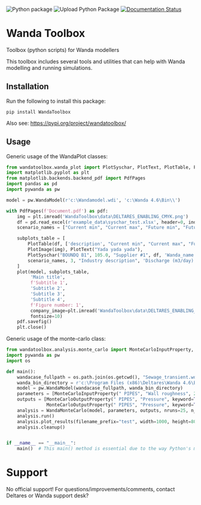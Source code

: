 ![Python package](https://github.com/MichielTukker/WandaToolbox/workflows/Python%20package/badge.svg)
![Upload Python Package](https://github.com/MichielTukker/WandaToolbox/workflows/Upload%20Python%20Package/badge.svg)
[![Documentation Status](https://readthedocs.org/projects/wandatoolbox/badge/?version=latest)](https://wandatoolbox.readthedocs.io/en/latest/?badge=latest)

# Wanda Toolbox
Toolbox (python scripts) for Wanda modellers

This toolbox includes several tools and utilities that can help with Wanda modelling and 
running simulations. 

## Installation
Run the following to install this package:

```
pip install WandaToolbox
```

Also see: https://pypi.org/project/wandatoolbox/

## Usage
Generic usage of the WandaPlot classes:
```python
from wandatoolbox.wanda_plot import PlotSyschar, PlotText, PlotTable, PlotImage, plot
import matplotlib.pyplot as plt
from matplotlib.backends.backend_pdf import PdfPages
import pandas as pd
import pywanda as pw

model = pw.WandaModel(r'c:\Wandamodel.wdi', 'c:\Wanda 4.6\Bin\\')

with PdfPages(f'Document.pdf') as pdf:
    img = plt.imread('WandaToolbox\data\DELTARES_ENABLING_CMYK.png')
    df = pd.read_excel(r'example_data\syschar_test.xlsx', header=0, index_col=0)
    scenario_names = ["Current min", "Current max", "Future min", "Future max"]

    subplots_table = [
        PlotTable(df, ['description', "Current min", "Current max", "Future min", "Future max"]), 
        PlotImage(img), PlotText("Yada yada yada"), 
        PlotSyschar("BOUNDQ B1", 105.0, "Supplier #1", df, 'Wanda_name', 
        scenario_names, 3, "Industry description", 'Discharge (m3/day)', 'Head (m)')
    ]
    plot(model, subplots_table,
         'Main title',
         f'Subtitle 1',
         'Subtitle 2',
         'Subtitle 3',
         'Subtitle 4',
         f'Figure number: 1',
         company_image=plt.imread('WandaToolbox\data\DELTARES_ENABLING_CMYK.png'),
         fontsize=10)
    pdf.savefig()
    plt.close()
```

Generic usage of the monte-carlo class:
```python
from wandatoolbox.analysis.monte_carlo import MonteCarloInputProperty, MonteCarloOutputProperty, WandaMonteCarlo
import pywanda as pw
import os

def main():
    wandacase_fullpath = os.path.join(os.getcwd(), "Sewage_transient.wdi")
    wanda_bin_directory = r'c:\Program Files (x86)\Deltares\Wanda 4.6\Bin\\'
    model = pw.WandaModel(wandacase_fullpath, wanda_bin_directory)
    parameters = [MonteCarloInputProperty(" PIPES", "Wall roughness", 2.5 / 1000, 0.5 / 1000, "normal", True)]
    outputs = [MonteCarloOutputProperty(" PIPES", "Pressure", keyword=True, extreme="MIN"),
               MonteCarloOutputProperty(" PIPES", "Pressure", keyword=True, extreme="MAX")]
    analysis = WandaMonteCarlo(model, parameters, outputs, nruns=25, n_workers=2)
    analysis.run()
    analysis.plot_results(filename_prefix="test", width=1000, height=800)
    analysis.cleanup()


if __name__ == "__main__":
    main()  # This main() method is essential due to the way Python's multiprocessing module works
```
# Support
No official support! For questions/improvements/comments, contact Deltares or Wanda support desk?

